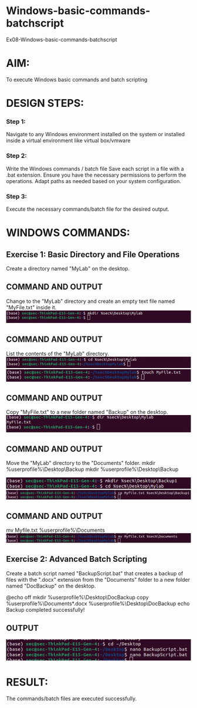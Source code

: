 # Windows-basic-commands-batchscript
Ex08-Windows-basic-commands-batchscript

# AIM:
To execute Windows basic commands and batch scripting

# DESIGN STEPS:

### Step 1:

Navigate to any Windows environment installed on the system or installed inside a virtual environment like virtual box/vmware 

### Step 2:

Write the Windows commands / batch file
Save each script in a file with a .bat extension.
Ensure you have the necessary permissions to perform the operations.
Adapt paths as needed based on your system configuration.
### Step 3:

Execute the necessary commands/batch file for the desired output. 




# WINDOWS COMMANDS:
## Exercise 1: Basic Directory and File Operations
Create a directory named "MyLab" on the desktop.


## COMMAND AND OUTPUT

Change to the "MyLab" directory and create an empty text file named "MyFile.txt" inside it.
![alt text](<Screenshot 2024-05-09 214334.png>)

## COMMAND AND OUTPUT

List the contents of the "MyLab" directory.
![alt text](<Screenshot 2024-05-09 214347.png>)
![alt text](<Screenshot 2024-05-09 214359.png>)

## COMMAND AND OUTPUT

Copy "MyFile.txt" to a new folder named "Backup" on the desktop.
![alt text](<Screenshot 2024-05-09 214413.png>)

## COMMAND AND OUTPUT

Move the "MyLab" directory to the "Documents" folder.
 mkdir %userprofile%\Desktop\Backup mkdir %userprofile%\Desktop\Backup

![alt text](<Screenshot 2024-05-09 214419.png>)
![alt text](<Screenshot 2024-05-09 214429.png>)
## COMMAND AND OUTPUT
mv Myfile.txt %userprofile%\Documents
![alt text](<Screenshot 2024-05-09 214438.png>)

## Exercise 2: Advanced Batch Scripting
Create a batch script named "BackupScript.bat" that creates a backup of files with the ".docx" extension from the "Documents" folder to a new folder named "DocBackup" on the desktop.

@echo off mkdir %userprofile%\Desktop\DocBackup copy %userprofile%\Documents*.docx %userprofile%\Desktop\DocBackup echo Backup completed successfully!


## OUTPUT

![alt text](<Screenshot 2024-05-09 214447.png>)
# RESULT:
The commands/batch files are executed successfully.


